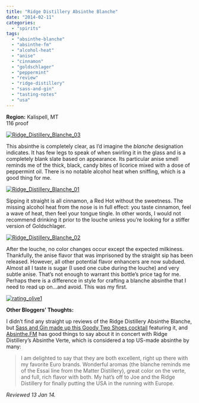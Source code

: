 ```yaml
---
title: "Ridge Distillery Absinthe Blanche"
date: "2014-02-11"
categories: 
  - "spirits"
tags: 
  - "absinthe-blanche"
  - "absinthe-fm"
  - "alcohol-heat"
  - "anise"
  - "cinnamon"
  - "goldschlager"
  - "peppermint"
  - "review"
  - "ridge-distillery"
  - "sass-and-gin"
  - "tasting-notes"
  - "usa"
---
```


**Region:** Kalispell, MT\
116 proof

[![Ridge_Distillery_Blanche_03](http://s3.amazonaws.com/thegourmez-wpmedia/2014/01/Ridge_Distillery_Blanche_03-302x500.jpg)](http://www.thegourmez.com/2014/02/the-wildfire/ridge_distillery_blanche_03/)

This absinthe is completely clear, as I’d imagine the _blanche_ designation indicates. It has few legs to speak of when swirling it in the glass and is a completely blank slate based on appearance. Its particular anise smell reminds me of the thick, black, candy bites of licorice mixed with a dose of peppermint oil. There is no notable alcohol heat when sniffing, which is a good thing for me.

[![Ridge_Distillery_Blanche_01](http://s3.amazonaws.com/thegourmez-wpmedia/2014/01/Ridge_Distillery_Blanche_01-500x497.jpg)](http://www.thegourmez.com/2014/02/the-wildfire/ridge_distillery_blanche_01/)

Sipping it straight is all cinnamon, a Red Hot without the sweetness. The missing alcohol heat from the nose is in full effect: you taste cinnamon, feel a wave of heat, then feel your tongue tingle. In other words, I would not recommend drinking it prior to the louche unless you’re looking for a stiffer version of Goldschlager.

[![Ridge_Distillery_Blanche_02](http://s3.amazonaws.com/thegourmez-wpmedia/2014/01/Ridge_Distillery_Blanche_02-500x489.jpg)](http://www.thegourmez.com/2014/02/the-wildfire/ridge_distillery_blanche_02/)

After the louche, no color changes occur except the expected milkiness. Thankfully, the anise flavor that was imprisoned by the straight sip has been released. However, all other potential flavor enhancers are now subdued. Almost all I taste is sugar (I used one cube during the louche) and very subtle anise. That’s not enough to warrant this bottle’s price tag for me.  Perhaps there is a difference in style for crafting a blanche absinthe that I need to read up on…and avoid. This was my first.

[![rating_olive1](http://s3.amazonaws.com/thegourmez-wpmedia/2009/04/rating_olive1.gif)](http://www.thegourmez.com/2009/04/cocktail-review-the-shiki-tini/rating_olive1/)

**Other Bloggers’ Thoughts:**

I didn’t find any straight up reviews of the Ridge Distillery Absinthe Blanche, but [Sass and Gin made up this Goody Two Shoes cocktail](http://sassandgin.blogspot.com/2013/12/mixology-monday-anise.html) featuring it, and [Absinthe.FM](http://www.absinthe.fm/absinthe-blog/absinthe-experiences/finally-good-us-made-absinthe) has good things to say about it in concert with Ridge Distillery’s Absinthe Verte, which is considered a top US-made absinthe by many:

> I am delighted to say that they are both excellent, right up there with my favorite Euro brands. Wonderful aromas (the blanche reminds me of the Essai line from the Matter Distillery), great color on the verte, and full, rich flavor with both. My hat’s off to Joe and the Ridge Distillery for finally putting the USA in the running with Europe.

_Reviewed 13 Jan 14._
